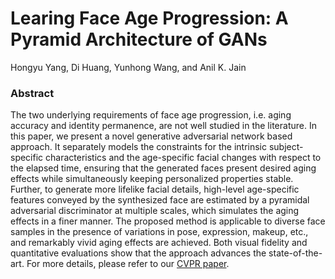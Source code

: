 # Learing Face Age Progression: A Pyramid Architecture of GANs
Hongyu Yang, Di Huang, Yunhong Wang, and Anil K. Jain
### Abstract
The two underlying requirements of face age progression, i.e. aging accuracy and identity permanence, are not well studied in the literature. In this paper, we present a novel generative adversarial network based approach. It separately models the constraints for the intrinsic subject-specific characteristics and the age-specific facial changes with respect to the elapsed time, ensuring that the generated faces present desired aging effects while simultaneously keeping personalized properties stable. Further, to generate more lifelike facial details, high-level age-specific features conveyed by the synthesized face are estimated by a pyramidal adversarial discriminator at multiple scales, which simulates the aging effects in a finer manner. The proposed method is applicable to diverse face samples in the presence of variations in pose, expression, makeup, etc., and remarkably vivid aging effects are achieved. Both visual fidelity and quantitative evaluations show that the approach advances the state-of-the-art. For more details, please refer to our [CVPR paper](http://openaccess.thecvf.com/content_cvpr_2018/papers/Yang_Learning_Face_Age_CVPR_2018_paper.pdf). 
